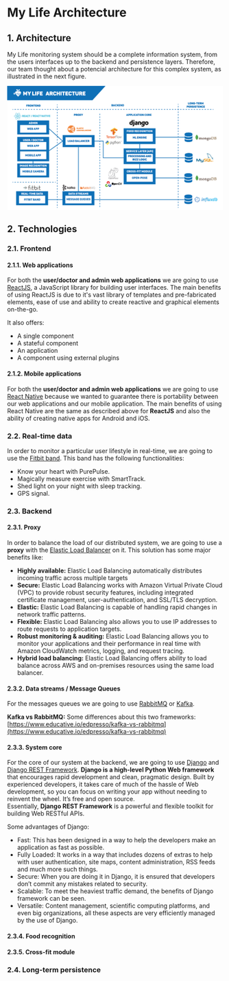 # My Life Architecture

## 1. Architecture

My Life monitoring system should be a complete information system, from the users interfaces up to the backend and persistence layers. Therefore, our team thought about a potencial architecture for this complex system, as illustrated in the next figure.

![mylife-architecture](mylife-architecture.png)

## 2. Technologies

### 2.1. Frontend

#### 2.1.1. Web applications  

For both the **user/doctor and admin web applications** we are going to use [ReactJS](https://reactjs.org/), a JavaScript library for building user interfaces. The main benefits of using ReactJS is due to it's vast library of templates and pre-fabricated elements, ease of use and ability to create reactive and graphical elements on-the-go.

It also offers:

* A single component  
* A stateful component  
* An application  
* A component using external plugins  

#### 2.1.2. Mobile applications


For both the **user/doctor and admin web applications** we are going to use [React Native](https://facebook.github.io/react-native/) because we wanted to guarantee there is portability between our web applications and our mobile application. The main benefits of using React Native are the same as described above for **ReactJS** and also the ability of creating native apps for Android and iOS.

### 2.2. Real-time data

In order to monitor a particular user lifestyle in real-time, we are going to use the [Fitbit band](https://www.fitbit.com/). This band has the following functionalities:

* Know your heart with PurePulse.
* Magically measure exercise with SmartTrack.
* Shed light on your night with sleep tracking.
* GPS signal.  

### 2.3. Backend  

#### 2.3.1. Proxy  

In order to balance the load of our distributed system, we are going to use a **proxy** with the [Elastic Load Balancer](https://aws.amazon.com/elasticloadbalancing/) on it. This solution has some major benefits like:  

* **Highly available:** Elastic Load Balancing automatically distributes incoming traffic across multiple targets
* **Secure:** Elastic Load Balancing works with Amazon Virtual Private Cloud (VPC) to provide robust security features, including integrated certificate management, user-authentication, and SSL/TLS decryption.  
* **Elastic:** Elastic Load Balancing is capable of handling rapid changes in network traffic patterns.  
* **Flexible:** Elastic Load Balancing also allows you to use IP addresses to route requests to application targets.  
* **Robust monitoring & auditing:** Elastic Load Balancing allows you to monitor your applications and their performance in real time with Amazon CloudWatch metrics, logging, and request tracing.  
* **Hybrid load balancing:** Elastic Load Balancing offers ability to load balance across AWS and on-premises resources using the same load balancer. 

#### 2.3.2. Data streams / Message Queues  

For the messages queues we are going to use [RabbitMQ](https://www.rabbitmq.com/) or [Kafka](https://kafka.apache.org/).  

**Kafka vs RabbitMQ:** Some differences about this two frameworks: [https://www.educative.io/edpresso/kafka-vs-rabbitmq](https://www.educative.io/edpresso/kafka-vs-rabbitmq)  

#### 2.3.3. System core  

For the core of our system at the backend, we are going to use [Django](https://www.djangoproject.com/) and [Django REST Framework](https://www.django-rest-framework.org/). 
**Django is a high-level Python Web framework** that encourages rapid development and clean, pragmatic design. Built by experienced developers, it takes care of much of the hassle of Web development, so you can focus on writing your app without needing to reinvent the wheel. It’s free and open source.  
Essentially, **Django REST Framework** is a powerful and flexible toolkit for building Web RESTful APIs.  

Some advantages of Django:

* Fast: This has been designed in a way to help the developers make an application as fast as possible.  
* Fully Loaded: It works in a way that includes dozens of extras to help with user authentication, site maps, content administration, RSS feeds and much more such things.  
* Secure: When you are doing it in Django, it is ensured that developers don’t commit any mistakes related to security. 
* Scalable: To meet the heaviest traffic demand, the benefits of Django framework can be seen.  
* Versatile: Content management, scientific computing platforms, and even big organizations, all these aspects are very efficiently managed by the use of Django.  

#### 2.3.4. Food recognition  

#### 2.3.5. Cross-fit module  

### 2.4. Long-term persistence  

